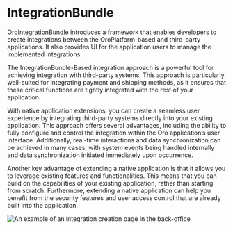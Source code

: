 <a id="custom-integrations-oro-integration-bundle"></a>

# IntegrationBundle

<a href="https://github.com/oroinc/platform/blob/master/src/Oro/Bundle/IntegrationBundle/" target="_blank">OroIntegrationBundle</a> introduces a framework that enables developers to create integrations between the OroPlatform-based and third-party applications. It also provides UI for the application users to manage the implemented integrations.

The IntegrationBundle-Based integration approach is a powerful tool for achieving integration with third-party systems. This approach is particularly well-suited for integrating payment and shipping methods, as it ensures that these critical functions are tightly integrated with the rest of your application.

With native application extensions, you can create a seamless user experience by integrating third-party systems directly into your existing application. This approach offers several advantages, including the ability to fully configure and control the integration within the Oro application’s user interface. Additionally, real-time interactions and data synchronization can be achieved in many cases, with system events being handled internally and data synchronization initiated immediately upon occurrence.

Another key advantage of extending a native application is that it allows you to leverage existing features and functionalities. This means that you can build on the capabilities of your existing application, rather than starting from scratch. Furthermore, extending a native application can help you benefit from the security features and user access control that are already built into the application.

![An example of an integration creation page in the back-office](user/img/integrations/integrationbundle_example.png)
<!-- Frontend -->
